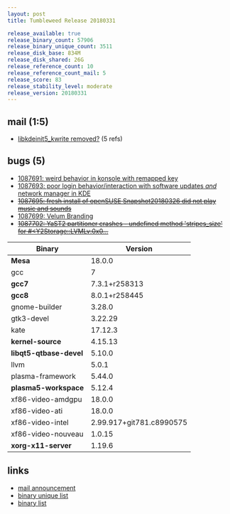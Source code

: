 ```yaml
---
layout: post
title: Tumbleweed Release 20180331

release_available: true
release_binary_count: 57906
release_binary_unique_count: 3511
release_disk_base: 834M
release_disk_shared: 26G
release_reference_count: 10
release_reference_count_mail: 5
release_score: 83
release_stability_level: moderate
release_version: 20180331
---
```


## mail (1:5)

- [libkdeinit5_kwrite removed?](https://lists.opensuse.org/opensuse-factory/2018-04/msg00257.html) (5 refs)

## bugs (5)

<!--more-->

- [1087691: weird behavior in konsole with remapped key](https://bugzilla.opensuse.org/show_bug.cgi?id=1087691)
- [1087693: poor login behavior/interaction with software updates *and* network manager in KDE](https://bugzilla.opensuse.org/show_bug.cgi?id=1087693)
- ~~[1087695: fresh install of openSUSE Snapshot20180326 did not play music and sounds](https://bugzilla.opensuse.org/show_bug.cgi?id=1087695)~~
- [1087699: Velum Branding](https://bugzilla.opensuse.org/show_bug.cgi?id=1087699)
- ~~[1087702: YaST2 partitioner crashes - undefined method 'stripes_size' for #<Y2Storage::LVMLv:0x0...](https://bugzilla.opensuse.org/show_bug.cgi?id=1087702)~~

Binary | Version
--- | ---
**Mesa** | 18.0.0
gcc | 7
**gcc7** | 7.3.1+r258313
**gcc8** | 8.0.1+r258445
gnome-builder | 3.28.0
gtk3-devel | 3.22.29
kate | 17.12.3
**kernel-source** | 4.15.13
**libqt5-qtbase-devel** | 5.10.0
llvm | 5.0.1
plasma-framework | 5.44.0
**plasma5-workspace** | 5.12.4
xf86-video-amdgpu | 18.0.0
xf86-video-ati | 18.0.0
xf86-video-intel | 2.99.917+git781.c8990575
xf86-video-nouveau | 1.0.15
**xorg-x11-server** | 1.19.6

## links

- [mail announcement](https://lists.opensuse.org/opensuse-factory/2018-04/msg00015.html)
- [binary unique list](http://download.tumbleweed.boombatower.com/20180331/rpm.unique.list)
- [binary list](http://download.tumbleweed.boombatower.com/20180331/rpm.list)
